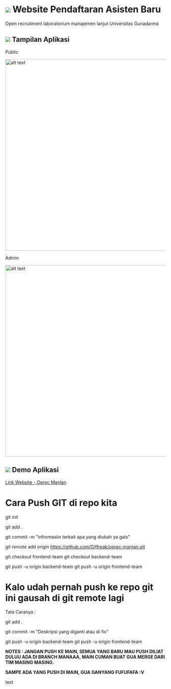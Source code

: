 # <img src="https://img.icons8.com/external-flaticons-flat-flat-icons/64/undefined/external-register-nursing-flaticons-flat-flat-icons.png"/> Website Pendaftaran Asisten Baru
Open recruitment laboratorium manajemen lanjut
Universitas Gunadarma

## <img src="https://img.icons8.com/color/48/undefined/1-circle--v1.png"/> Tampilan Aplikasi

Public

<img src="assets/demo.gif" alt="alt text" width="600"/>

Admin

<img src="assets/demo2.gif" alt="alt text" width="600"/>

## <img src="https://img.icons8.com/color/48/undefined/2-circle--v1.png"/> Demo Aplikasi
[Link Website - Oprec Manlan](http://webku.one/manlan)


<h1><b>Cara Push GIT di repo kita</b></h1>

git init

git add . 

git commit -m "infromasiin terkait apa yang diubah ya gais"

git remote add origin https://github.com/Giffreak/oprec-manlan.git

git checkout frontend-team
git checkout backend-team

git push -u origin backend-team
git push -u origin frontend-team



<h1><b>Kalo udah pernah push ke repo git ini gausah di git remote lagi</b></h1>


Tata Caranya : 

git add .

git commit -m "Deskripsi yang diganti atau di fix"

git push -u origin backend-team
git push -u origin frontend-team

<b> NOTES : JANGAN PUSH KE MAIN, SEMUA YANG BARU MAU PUSH DILIAT DULUU ADA DI BRANCH MANAAA, MAIN CUMAN BUAT GUA MERGE DARI TIM MASING MASING.

SAMPE ADA YANG PUSH DI MAIN, GUA GANYANG FUFUFAFA :V</b>

test